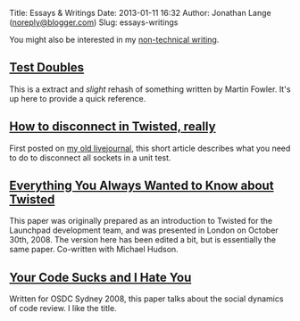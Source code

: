 Title: Essays & Writings
Date: 2013-01-11 16:32
Author: Jonathan Lange (noreply@blogger.com)
Slug: essays-writings

You might also be interested in my [non-technical
writing](http://life.mumak.net/p/writings.html).  

[Test Doubles](http://code.mumak.net/p/test-doubles.html)
---------------------------------------------------------

This is a extract and *slight* rehash of something written by Martin
Fowler. It's up here to provide a quick reference.  

[How to disconnect in Twisted, really](http://code.mumak.net/p/how-to-disconnect-in-twisted-really.html)
--------------------------------------------------------------------------------------------------------

First posted on [my old livejournal](http://blackjml.livejournal.com/),
this short article describes what you need to do to disconnect all
sockets in a unit test.  

[Everything You Always Wanted to Know about Twisted](http://code.mumak.net/p/everything-you-always-wanted-to-know.html)
-----------------------------------------------------------------------------------------------------------------------

This paper was originally prepared as an introduction to Twisted for the
Launchpad development team, and was presented in London on October 30th,
2008. The version here has been edited a bit, but is essentially the
same paper. Co-written with Michael Hudson.  

[Your Code Sucks and I Hate You](http://code.mumak.net/p/your-code-sucks-and-i-hate-you.html)
---------------------------------------------------------------------------------------------

Written for OSDC Sydney 2008, this paper talks about the social dynamics
of code review. I like the title.

